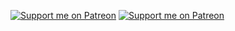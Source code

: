 [![Support me on Patreon](https://img.shields.io/badge/Support%20me%20on-Patreon-orange?style=for-the-badge&logo=patreon)](https://www.patreon.com/hs96300k)
[![Support me on Patreon](https://img.shields.io/badge/Support%20me%20on-Patreon-black?style=for-the-badge&logo=patreon&logoColor=white)](https://www.patreon.com/hs96300k)
